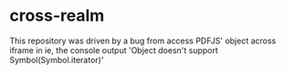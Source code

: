 # cross-realm
This repository was driven by a bug from access PDFJS' object across iframe in ie, the console output 'Object doesn't support Symbol(Symbol.iterator)'
